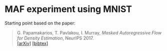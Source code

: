 # MAF experiment using MNIST

Starting point based on the paper:

> G. Papamakarios, T. Pavlakou, I. Murray, _Masked Autoregressive Flow for Density Estimation_, NeurIPS 2017.</br>
> [[arXiv]](https://arxiv.org/abs/1705.07057) [[bibtex]](https://gpapamak.github.io/bibtex/maf.bib)